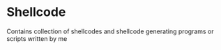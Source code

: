 # Shellcode
Contains collection of shellcodes and shellcode generating programs or scripts written by me 
